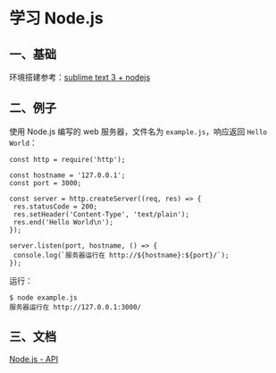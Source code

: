 # 学习 Node.js

## 一、基础
环境搭建参考：[sublime text 3 + nodejs](http://www.cnblogs.com/historymemory/p/6378542.html)

## 二、例子
使用 Node.js 编写的 web 服务器，文件名为 `example.js`，响应返回 `Hello World`：
 ```
 const http = require('http');

const hostname = '127.0.0.1';
const port = 3000;

const server = http.createServer((req, res) => {
  res.statusCode = 200;
  res.setHeader('Content-Type', 'text/plain');
  res.end('Hello World\n');
});

server.listen(port, hostname, () => {
  console.log(`服务器运行在 http://${hostname}:${port}/`);
});
```

运行：
```
$ node example.js
服务器运行在 http://127.0.0.1:3000/
```

## 三、文档
[Node.js - API](http://nodejs.cn/api/documentation.html)
